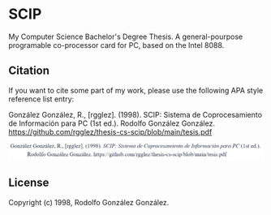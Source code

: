# SCIP

My Computer Science Bachelor's Degree Thesis. A general-pourpose programable co-processor card for PC, based on the Intel 8088.

## Citation

If you want to cite some part of my work, please use the following APA style reference list entry:

González González, R., [rgglez]. (1998). SCIP: Sistema de Coprocesamiento de Información para PC (1st ed.). Rodolfo González González. https://github.com/rgglez/thesis-cs-scip/blob/main/tesis.pdf

![Citation](citation.jpg)

## License

Copyright (c) 1998, Rodolfo González González.
